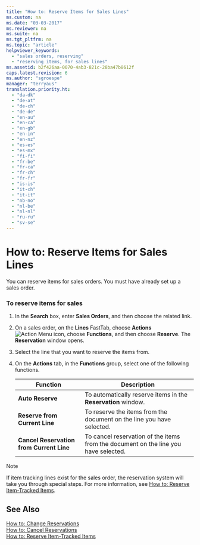 ```yaml
---
title: "How to: Reserve Items for Sales Lines"
ms.custom: na
ms.date: "03-03-2017"
ms.reviewer: na
ms.suite: na
ms.tgt_pltfrm: na
ms.topic: "article"
helpviewer_keywords: 
  - "sales orders, reserving"
  - "reserving items, for sales lines"
ms.assetid: b2f426aa-0070-4ab3-821c-28ba47b8612f
caps.latest.revision: 6
ms.author: "sgroespe"
manager: "terryaus"
translation.priority.ht: 
  - "da-dk"
  - "de-at"
  - "de-ch"
  - "de-de"
  - "en-au"
  - "en-ca"
  - "en-gb"
  - "en-in"
  - "en-nz"
  - "es-es"
  - "es-mx"
  - "fi-fi"
  - "fr-be"
  - "fr-ca"
  - "fr-ch"
  - "fr-fr"
  - "is-is"
  - "it-ch"
  - "it-it"
  - "nb-no"
  - "nl-be"
  - "nl-nl"
  - "ru-ru"
  - "sv-se"
---
```

# How to: Reserve Items for Sales Lines
You can reserve items for sales orders. You must have already set up a sales order.  
  
### To reserve items for sales  
  
1.  In the **Search** box, enter **Sales Orders**, and then choose the related link.  
  
2.  On a sales order, on the **Lines** FastTab, choose **Actions**![Action Menu icon](../DesignAndEngineering/media/actionmenuicon.png "actionMenuIcon"), choose **Functions**, and then choose **Reserve**. The **Reservation** window opens.  
  
3.  Select the line that you want to reserve the items from.  
  
4.  On the **Actions** tab, in the **Functions** group, select one of the following functions.  
  
    |**Function**|**Description**|  
    |------------------|---------------------|  
    |**Auto Reserve**|To automatically reserve items in the **Reservation** window.|  
    |**Reserve from Current Line**|To reserve the items from the document on the line you have selected.|  
    |**Cancel Reservation from Current Line**|To cancel reservation of the items from the document on the line you have selected.|  
  
> [!NOTE]  
>  If item tracking lines exist for the sales order, the reservation system will take you through special steps. For more information, see [How to: Reserve Item\-Tracked Items](../DesignAndEngineering/how-to-reserve-item-tracked-items.md).  
  
## See Also  
 [How to: Change Reservations](../Sales/how-to-change-reservations.md)   
 [How to: Cancel Reservations](../Sales/how-to-cancel-reservations.md)   
 [How to: Reserve Item\-Tracked Items](../DesignAndEngineering/how-to-reserve-item-tracked-items.md)